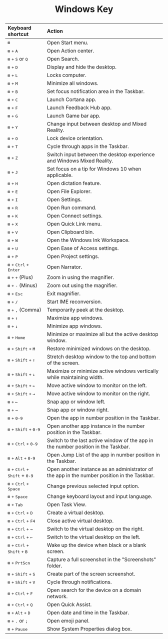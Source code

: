 # <p style="text-align:center;">Windows Key</p>  

|Keyboard shortcut| Action|  
|:---|:---|  
|<kbd>⊞</kbd>                             |	Open Start menu.|  
|<kbd>⊞</kbd> <kbd>+</kbd> <kbd>A</kbd>| Open Action center.  |
|<kbd>⊞</kbd> <kbd>+</kbd> <kbd>S</kbd> or <kbd>Q</kbd>|  Open Search.|  
|<kbd>⊞</kbd> <kbd>+</kbd> <kbd>D</kbd>| Display and hide the desktop.|  
|<kbd>⊞</kbd> <kbd>+</kbd> <kbd>L</kbd>| Locks computer.|  
|<kbd>⊞</kbd> <kbd>+</kbd> <kbd>M</kbd>| Minimize all windows.|  
|<kbd>⊞</kbd> <kbd>+</kbd> <kbd>B</kbd>| Set focus notification area in the Taskbar.|  
|<kbd>⊞</kbd> <kbd>+</kbd> <kbd>C</kbd>| Launch Cortana app.|  
|<kbd>⊞</kbd> <kbd>+</kbd> <kbd>F</kbd>| Launch Feedback Hub app.|  
|<kbd>⊞</kbd> <kbd>+</kbd> <kbd>G</kbd>| Launch Game bar app.|  
|<kbd>⊞</kbd> <kbd>+</kbd> <kbd>Y</kbd>| Change input between desktop and Mixed Reality.|  
|<kbd>⊞</kbd> <kbd>+</kbd> <kbd>O</kbd>| Lock device orientation.|  
|<kbd>⊞</kbd> <kbd>+</kbd> <kbd>T</kbd>| Cycle through apps in the Taskbar.|  
|<kbd>⊞</kbd> <kbd>+</kbd> <kbd>Z</kbd>| Switch input between the desktop experience and Windows Mixed Reality.|  
|<kbd>⊞</kbd> <kbd>+</kbd> <kbd>J</kbd>| Set focus on a tip for Windows 10 when applicable.|  
|<kbd>⊞</kbd> <kbd>+</kbd> <kbd>H</kbd>| Open dictation feature.|  
|<kbd>⊞</kbd> <kbd>+</kbd> <kbd>E</kbd>| Open File Explorer.|  
|<kbd>⊞</kbd> <kbd>+</kbd> <kbd>I</kbd>| Open Settings.|  
|<kbd>⊞</kbd> <kbd>+</kbd> <kbd>R</kbd>| Open Run command.|  
|<kbd>⊞</kbd> <kbd>+</kbd> <kbd>K</kbd>| Open Connect settings.|  
|<kbd>⊞</kbd> <kbd>+</kbd> <kbd>X</kbd>| Open Quick Link menu.|  
|<kbd>⊞</kbd> <kbd>+</kbd> <kbd>V</kbd>| Open Clipboard bin.|  
|<kbd>⊞</kbd> <kbd>+</kbd> <kbd>W</kbd>| Open the Windows Ink Workspace.|  
|<kbd>⊞</kbd> <kbd>+</kbd> <kbd>U</kbd>| Open Ease of Access settings.|  
|<kbd>⊞</kbd> <kbd>+</kbd> <kbd>P</kbd>| Open Project settings.|  
|<kbd>⊞</kbd> <kbd>+</kbd> <kbd>Ctrl</kbd> <kbd>+</kbd> <kbd>Enter</kbd> |Open Narrator.|  
|<kbd>⊞</kbd> <kbd>+</kbd> <kbd>+</kbd> (Plus) |Zoom in using the magnifier.|  
|<kbd>⊞</kbd> <kbd>+</kbd> <kbd>-</kbd> (Minus) |Zoom out using the magnifier.|  
|<kbd>⊞</kbd> <kbd>+</kbd> <kbd>Esc</kbd> |Exit magnifier.|  
|<kbd>⊞</kbd> <kbd>+</kbd> <kbd>/</kbd> |Start IME reconversion.|  
|<kbd>⊞</kbd> <kbd>+</kbd> <kbd>,</kbd> (Comma) |Temporarily peek at the desktop.|  
|<kbd>⊞</kbd> <kbd>+</kbd> <kbd>↑</kbd> |Maximize app windows.|  
|<kbd>⊞</kbd> <kbd>+</kbd> <kbd>↓</kbd> |Minimize app windows.|  
|<kbd>⊞</kbd> <kbd>+</kbd> <kbd>Home</kbd> |Minimize or maximize all but the active desktop window.
|<kbd>⊞</kbd> <kbd>+</kbd> <kbd>Shift</kbd> <kbd>+</kbd> <kbd>M</kbd> |Restore minimized windows on the desktop.|  
|<kbd>⊞</kbd> <kbd>+</kbd> <kbd>Shift</kbd> <kbd>+</kbd> <kbd>↑</kbd> |Stretch desktop window to the top and bottom of the screen.|  
|<kbd>⊞</kbd> <kbd>+</kbd> <kbd>Shift</kbd> <kbd>+</kbd> <kbd>↓</kbd> |Maximize or minimize active windows vertically while maintaining width.|  
|<kbd>⊞</kbd> <kbd>+</kbd> <kbd>Shift</kbd> <kbd>+</kbd> <kbd>←</kbd> |Move active window to monitor on the left.|  
|<kbd>⊞</kbd> <kbd>+</kbd> <kbd>Shift</kbd> <kbd>+</kbd> <kbd>→</kbd> |Move active window to monitor on the right.|  
|<kbd>⊞</kbd> <kbd>+</kbd> <kbd>←</kbd> |Snap app or window left.|  
|<kbd>⊞</kbd> <kbd>+</kbd> <kbd>→</kbd> |Snap app or window right.|  
|<kbd>⊞</kbd> <kbd>+</kbd> <kbd>0-9</kbd> |Open the app in number position in the Taskbar.|  
|<kbd>⊞</kbd> <kbd>+</kbd> <kbd>Shift</kbd> <kbd>+</kbd> <kbd>0-9</kbd> |Open another app instance in the number position in the Taskbar.|  
|<kbd>⊞</kbd> <kbd>+</kbd> <kbd>Ctrl</kbd> <kbd>+</kbd> <kbd>0-9</kbd> |Switch to the last active window of the app in the number position in the Taskbar.|  
|<kbd>⊞</kbd> <kbd>+</kbd> <kbd>Alt</kbd> <kbd>+</kbd> <kbd>0-9</kbd> |Open Jump List of the app in number position in the Taskbar.|  
|<kbd>⊞</kbd> <kbd>+</kbd> <kbd>Ctrl</kbd> <kbd>+</kbd>  <kbd>Shift</kbd> + <kbd>0-9</kbd> |Open another instance as an administrator of the app in the number position in the Taskbar.|  
|<kbd>⊞</kbd> <kbd>+</kbd> <kbd>Ctrl</kbd> <kbd>+</kbd> <kbd>Space</kbd> |Change previous selected input option.|  
|<kbd>⊞</kbd> <kbd>+</kbd> <kbd>Space</kbd> |Change keyboard layout and input language.|  
|<kbd>⊞</kbd> <kbd>+</kbd> <kbd>Tab</kbd> |Open Task View.|  
|<kbd>⊞</kbd> <kbd>+</kbd> <kbd>Ctrl</kbd> <kbd>+</kbd> <kbd>D</kbd> |Create a virtual desktop.|  
|<kbd>⊞</kbd> <kbd>+</kbd> <kbd>Ctrl</kbd> <kbd>+</kbd> <kbd>F4</kbd> |Close active virtual desktop.|  
|<kbd>⊞</kbd> <kbd>+</kbd> <kbd>Ctrl</kbd> <kbd>+</kbd> <kbd>→</kbd> |Switch to the virtual desktop on the right.|  
|<kbd>⊞</kbd> <kbd>+</kbd> <kbd>Ctrl</kbd> <kbd>+</kbd> <kbd>←</kbd> |Switch to the virtual desktop on the left.|  
|<kbd>⊞</kbd> <kbd>+</kbd> <kbd>Ctrl</kbd> <kbd>+</kbd> <kbd>Shift</kbd> <kbd>+</kbd> <kbd>B</kbd> |Wake up the device when black or a blank screen.|  
|<kbd>⊞</kbd> <kbd>+</kbd> <kbd>PrtScn</kbd> |Capture a full screenshot in the "Screenshots" folder.|  
|<kbd>⊞</kbd> <kbd>+</kbd> <kbd>Shift</kbd> <kbd>+</kbd> <kbd>S</kbd> |Create part of the screen screenshot.|  
|<kbd>⊞</kbd> <kbd>+</kbd> <kbd>Shift</kbd> <kbd>+</kbd> <kbd>V</kbd> |Cycle through notifications.|  
|<kbd>⊞</kbd> <kbd>+</kbd> <kbd>Ctrl</kbd> <kbd>+</kbd> <kbd>F</kbd> |Open search for the device on a domain network.|  
|<kbd>⊞</kbd> <kbd>+</kbd> <kbd>Ctrl</kbd> <kbd>+</kbd> <kbd>Q</kbd> |Open Quick Assist.|  
|<kbd>⊞</kbd> <kbd>+</kbd> <kbd>Alt</kbd> <kbd>+</kbd> <kbd>D</kbd> |Open date and time in the Taskbar.|  
|<kbd>⊞</kbd> <kbd>+</kbd> <kbd>.</kbd> or <kbd>;</kbd> |Open emoji panel.|  
|<kbd>⊞</kbd> <kbd>+</kbd> <kbd>Pause</kbd> |Show System Properties dialog box.|  
